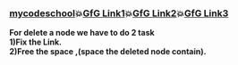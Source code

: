 ### [mycodeschool](https://www.youtube.com/watch?v=Y0n86K43GO4&list=PL2_aWCzGMAwI3W_JlcBbtYTwiQSsOTa6P&index=9&t=0s):boom:[GfG Link1](https://www.geeksforgeeks.org/write-a-function-to-delete-a-linked-list/):boom:[GfG Link2](https://www.geeksforgeeks.org/linked-list-set-3-deleting-node/):boom:[GfG Link3](https://www.geeksforgeeks.org/delete-a-linked-list-node-at-a-given-position/)  
**For delete a node we have to do 2 task  
1)Fix the Link.  
2)Free the space ,(space the deleted node contain).** 
